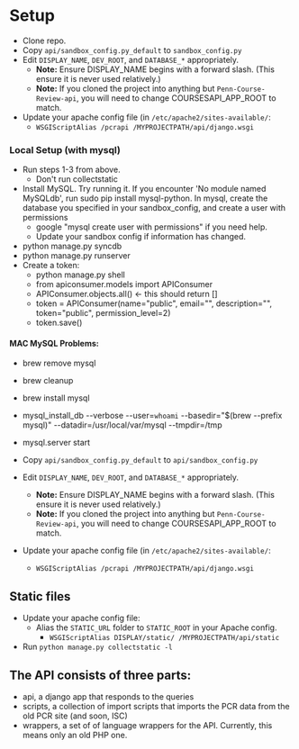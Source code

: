 # Setup

- Clone repo.
- Copy `api/sandbox_config.py_default` to `sandbox_config.py`
- Edit `DISPLAY_NAME`, `DEV_ROOT`, and `DATABASE_*` appropriately.
  - **Note:** Ensure DISPLAY_NAME begins with a forward slash. (This ensure it is never used relatively.)
  - **Note:** If you cloned the project into anything but `Penn-Course-Review-api`, you will need to change COURSESAPI_APP_ROOT to match.
- Update your apache config file (in `/etc/apache2/sites-available/`:
  - `WSGIScriptAlias /pcrapi /MYPROJECTPATH/api/django.wsgi`

### Local Setup (with mysql)
- Run steps 1-3 from above.
  - Don't run collectstatic
- Install MySQL. Try running it. If you encounter 'No module named MySQLdb', run sudo pip install mysql-python.
 In mysql, create the database you specified in your sandbox_config, and create a user with permissions
  - google "mysql create user with permissions" if you need help. 
  - Update your sandbox config if information has changed.
- python manage.py syncdb
- python manage.py runserver
- Create a token:
  - python manage.py shell
  - from apiconsumer.models import APIConsumer
  - APIConsumer.objects.all() <- this should return []
  - token = APIConsumer(name="public", email="", description="", token="public", permission_level=2)
  - token.save()

#### MAC MySQL Problems:
- brew remove mysql
- brew cleanup
- brew install mysql
- mysql_install_db --verbose --user=`whoami` --basedir="$(brew --prefix mysql)" --datadir=/usr/local/var/mysql --tmpdir=/tmp
- mysql.server start

- Copy `api/sandbox_config.py_default` to `api/sandbox_config.py`
- Edit `DISPLAY_NAME`, `DEV_ROOT`, and `DATABASE_*` appropriately.
    - **Note:** Ensure DISPLAY_NAME begins with a forward slash. (This ensure it is never used relatively.)
    - **Note:** If you cloned the project into anything but `Penn-Course-Review-api`, you will need to change COURSESAPI_APP_ROOT to match.
- Update your apache config file (in `/etc/apache2/sites-available/`:
    - `WSGIScriptAlias /pcrapi /MYPROJECTPATH/api/django.wsgi`

## Static files
- Update your apache config file:
    - Alias the `STATIC_URL` folder to `STATIC_ROOT` in your Apache config.
        - `WSGIScriptAlias DISPLAY/static/ /MYPROJECTPATH/api/static`
- Run `python manage.py collectstatic -l`

## The API consists of three parts:

- api, a django app that responds to the queries
- scripts, a collection of import scripts that imports the PCR data from the old PCR site (and soon, ISC)
- wrappers, a set of of language wrappers for the API.  Currently, this means only an old PHP one.
